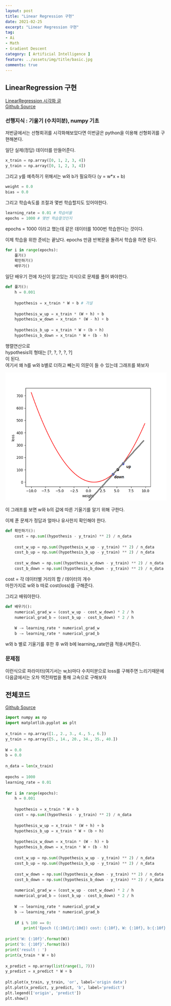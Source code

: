 ```yaml
---
layout: post
title: "Linear Regression 구현"
date: 2021-02-25
excerpt: "Linear Regression 구현"
tag:
- Ai
- Math
- Gradient Descent
category: [ Artificial Intelligence ]
feature: ../assets/img/title/basic.jpg
comments: true
---
```


## LinearRegression 구현

[LinearRegression 시각화 글](https://shsongs.github.io/Linear-Regression/)  
[Github Source](https://github.com/SHSongs/MinimalAI/tree/main/AI/Linear%20regression)

### 선행지식 : 기울기 (수치미분), numpy 기초

저번글에서는 선형회귀를 시각화해보았다면 이번글은 python을 이용해 선형회귀를 구현해본다.  



일단 실제(정답) 데이터를 만들어준다.
```python
x_train = np.array([0, 1, 2, 3, 4])
y_train = np.array([0, 1, 2, 3, 4])
```
그리고 y를 예측하기 위해서는 w와 b가 필요하다 (y = w*x + b)
```python
weight = 0.0
bias = 0.0
```

그리고 학습속도를 조절과 몇번 학습할지도 있어야한다.
```python
learning_rate = 0.01 # 학습비율
epochs = 1000 # 몇번 학습할것인지
```

epochs = 1000 이라고 했는데 같은 데이터를 1000번 학습한다는 것이다.  



이제 학습을 위한 준비는 끝났다. epochs 만큼 반복문을 돌려서 학습을 하면 된다.

```python
for i in range(epochs):
    풀기()
    확인하기()
    배우기()
```

일단 배우기 전에 자신이 알고있는 지식으로 문제를 풀어 봐야한다. 
```python
def 풀기():
    h = 0.001

    hypothesis = x_train * W + b # 가설

    hypothesis_w_up = x_train * (W + h) + b    
    hypothesis_w_down = x_train * (W - h) + b

    hypothesis_b_up = x_train * W + (b + h)
    hypothesis_b_down = x_train * W + (b - h)

```
행렬연산으로  
hypothesis의 형태는 [?, ?, ?, ?, ?]  
이 된다.  
여기서 왜 h를 w와 b별로 더하고 빼는지 의문이 들 수 있는데 그래프를 봐보자  

<img src="/Images/AI/LRV/06_0.png" height="400">  

이 그래프를 보면 w와 b의 값에 따른 기울기를 알기 위해 구한다.


이제 푼 문제가 정답과 얼마나 유사한지 확인해야 한다.
```python
def 확인하기():
    cost = np.sum((hypothesis - y_train) ** 2) / n_data

    cost_w_up = np.sum((hypothesis_w_up - y_train) ** 2) / n_data
    cost_b_up = np.sum((hypothesis_b_up - y_train) ** 2) / n_data

    cost_w_down = np.sum((hypothesis_w_down - y_train) ** 2) / n_data
    cost_b_down = np.sum((hypothesis_b_down - y_train) ** 2) / n_data
```
cost = 각 데이터별 거리의 합 / 데이터의 개수  
마찬가지로 w와 b 따로 cost(loss)를 구해준다.

그리고 배워야한다. 
```python
def 배우기():
    numerical_grad_w = (cost_w_up - cost_w_down) * 2 / h
    numerical_grad_b = (cost_b_up - cost_b_down) * 2 / h

    W -= learning_rate * numerical_grad_w
    b -= learning_rate * numerical_grad_b

```
w와 b 별로 기울기를 후한 후 w와 b에 learning_rate만큼 적용시켜준다.


### 문제점
이런식으로 파라미터(여기서는 w,b)마다 수치미분으로 loss를 구해주면 느리기때문에 다음글에서는 오차 역전파법을 통해 고속으로 구해보자  



## 전체코드

[Github Source](https://github.com/SHSongs/MinimalAI/tree/main/AI/Linear%20regression)

```python
import numpy as np
import matplotlib.pyplot as plt

x_train = np.array([1., 2., 3., 4., 5., 6.])
y_train = np.array([5., 14., 20., 34., 35., 40.])

W = 0.0
b = 0.0

n_data = len(x_train)

epochs = 1000
learning_rate = 0.01

for i in range(epochs):
    h = 0.001

    hypothesis = x_train * W + b
    cost = np.sum((hypothesis - y_train) ** 2) / n_data

    hypothesis_w_up = x_train * (W + h) + b
    hypothesis_b_up = x_train * W + (b + h)

    hypothesis_w_down = x_train * (W - h) + b
    hypothesis_b_down = x_train * W + (b - h)

    cost_w_up = np.sum((hypothesis_w_up - y_train) ** 2) / n_data
    cost_b_up = np.sum((hypothesis_b_up - y_train) ** 2) / n_data

    cost_w_down = np.sum((hypothesis_w_down - y_train) ** 2) / n_data
    cost_b_down = np.sum((hypothesis_b_down - y_train) ** 2) / n_data

    numerical_grad_w = (cost_w_up - cost_w_down) * 2 / h
    numerical_grad_b = (cost_b_up - cost_b_down) * 2 / h

    W -= learning_rate * numerical_grad_w
    b -= learning_rate * numerical_grad_b

    if i % 100 == 0:
        print('Epoch ({:10d}/{:10d}) cost: {:10f}, W: {:10f}, b:{:10f}'.format(i, epochs, cost, W, b))

print('W: {:10f}'.format(W))
print('b: {:10f}'.format(b))
print('result : ')
print(x_train * W + b)

x_predict = np.array(list(range(1, 7)))
y_predict = x_predict * W + b

plt.plot(x_train, y_train, 'or', label='origin data')
plt.plot(x_predict, y_predict, 'b', label='predict')
plt.legend(['origin', 'predict'])
plt.show()
```